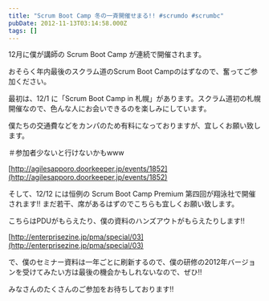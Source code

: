 ```yaml
---
title: "Scrum Boot Camp 冬の一斉開催せまる!! #scrumdo #scrumbc"
pubDate: 2012-11-13T03:14:58.000Z
tags: []
---
```


12月に僕が講師の Scrum Boot Camp が連続で開催されます。

おそらく年内最後のスクラム道のScrum Boot Campのはずなので、奮ってご参加ください。

最初は、12/1 に「Scrum Boot Camp in 札幌」があります。スクラム道初の札幌開催なので、色んな人にお会いできるのを楽しみにしています。

僕たちの交通費などをカンパのため有料になっておりますが、宜しくお願い致します。

＃参加者少ないと行けないかもwww

[http://agilesapporo.doorkeeper.jp/events/1852](http://agilesapporo.doorkeeper.jp/events/1852)

そして、12/12 には恒例の Scrum Boot Camp Premium 第四回が翔泳社で開催されます!! まだ若干、席があるはずのでこちらも宜しくお願い致します。

こちらはPDUがもらえたり、僕の資料のハンズアウトがもらえたりします!!

[http://enterprisezine.jp/pma/special/03](http://enterprisezine.jp/pma/special/03)

で、僕のセミナー資料は一年ごとに刷新するので、僕の研修の2012年バージョンを受けてみたい方は最後の機会かもしれないなので、ぜひ!!

みなさんのたくさんのご参加をお待ちしております!!